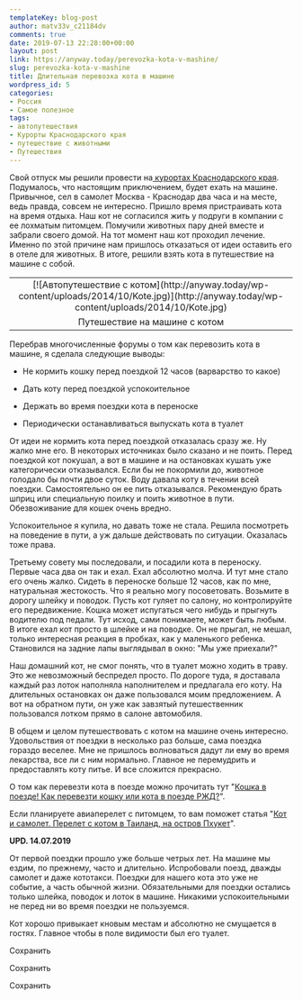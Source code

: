```yaml
---
templateKey: blog-post
author: matv33v_c21184dv
comments: true
date: 2019-07-13 22:28:00+00:00
layout: post
link: https://anyway.today/perevozka-kota-v-mashine/
slug: perevozka-kota-v-mashine
title: Длительная перевозка кота в машине
wordpress_id: 5
categories:
- Россия
- Самое полезное
tags:
- автопутешествия
- Курорты Краснодарского края
- путешествие с животными
- Путешествия
---
```




Свой отпуск мы решили провести на[ курортах Краснодарского края](http://anyway.today/category/strany/rossia/). Подумалось, что настоящим приключением, будет ехать на машине. Привычное, сел в самолет Москва - Краснодар два часа и на месте, ведь правда, совсем не интересно. Пришло время пристраивать кота на время отдыха. Наш кот не согласился жить у подруги в компании с ее лохматым питомцем. Помучили животных пару дней вместе и забрали своего домой. На тот момент наш кот проходил лечение. Именно по этой причине нам пришлось отказаться от идеи оставить его в отеле для животных. В итоге, решили взять кота в путешествие на машине с собой.
<table cellpadding="0" style="margin-left: auto; margin-right: auto; text-align: center;" cellspacing="0" align="center" >
<tbody >
<tr >

<td style="text-align: center;" >[![Автопутешествие с котом](http://anyway.today/wp-content/uploads/2014/10/Kote.jpg)](http://anyway.today/wp-content/uploads/2014/10/Kote.jpg)
</td>
</tr>
<tr >

<td style="text-align: center;" >Путешествие на машине с котом
</td>
</tr>
</tbody>
</table>
<!-- more -->

Перебрав многочисленные форумы о том как перевозить кота в машине, я сделала следующие выводы:



 	
  * Не кормить кошку перед поездкой 12 часов (варварство то какое)

 	
  * Дать коту перед поездкой успокоительное

 	
  * Держать во время поездки кота в переноске

 	
  * Периодически останавливаться выпускать кота в туалет


От идеи не кормить кота перед поездкой отказалась сразу же. Ну жалко мне его. В некоторых источниках было сказано и не поить. Перед поездкой кот покушал, а вот в машине и на остановках кушать уже категорически отказывался. Если бы не покормили до, животное голодало бы почти двое суток. Воду давала коту в течении всей поездки. Самостоятельно он ее пить отказывался. Рекомендую брать шприц или специальную поилку и поить животное в пути. Обезвоживание для кошек очень вредно.

Успокоительное я купила, но давать тоже не стала. Решила посмотреть на поведение в пути, а уж дальше действовать по ситуации. Оказалась тоже права.

Третьему совету мы последовали, и посадили кота в переноску. Первые часа два он так и ехал. Ехал абсолютно молча. И тут мне стало его очень жалко. Сидеть в переноске больше 12 часов, как по мне, натуральная жестокость. Что я реально могу посоветовать. Возьмите в дорогу шлейку и поводок. Пусть кот гуляет по салону, но контролируйте его передвижение. Кошка может испугаться чего нибудь и прыгнуть водителю под педали. Тут исход, сами понимаете, может быть любым. В итоге ехал кот просто в шлейке и на поводке. Он не прыгал, не мешал, только интересная реакция в пробках, как у маленького ребенка. Становился на задние лапы выглядывал в окно: "Мы уже приехали?"

Наш домашний кот, не смог понять, что в туалет можно ходить в траву. Это же невозможный беспредел просто. По дороге туда, я доставала каждый раз лоток наполняла наполнителем и предлагала его коту. На длительных остановках он даже пользовался моим предложением. А вот на обратном пути, он уже как завзятый путешественник пользовался лотком прямо в салоне автомобиля.

В общем и целом путешествовать с котом на машине очень интересно. Удовольствия от поездки в несколько раз больше, сама поездка гораздо веселее. Мне не пришлось волноваться дадут ли ему во время лекарства, все ли с ним нормально. Главное не перемудрить и предоставлять коту питье. И все сложится прекрасно.

О том как перевезти кота в поезде можно прочитать тут "[Кошка в поезде! Как перевезти кошку или кота в поезде РЖД?](https://anyway.today/koshka-v-poezde-kak-perevezti-koshku-ili/)".

Если планируете авиаперелет с питомцем, то вам поможет статья "[Кот и самолет. Перелет с котом в Таиланд, на остров Пхукет](https://anyway.today/kot-samolet-perelet-s-kotom-v-tailand/)".

**UPD. 14.07.2019**

От первой поездки прошло уже больше четрых лет. На машине мы ездим, по прежнему, часто и длительно. Испробовали поезд, дважды самолет и даже кототакси. Поездки для нашего кота это уже не событие, а часть обычной жизни. Обязательными для поездки остались только шлейка, поводок и лоток в машине. Никакими успокоительными не перед ни во время поездки не пользуемся.

Кот хорошо привыкает кновым местам и абсолютно не смущается в гостях. Главное чтобы в поле видимости был его туалет.




Сохранить

Сохранить

Сохранить
